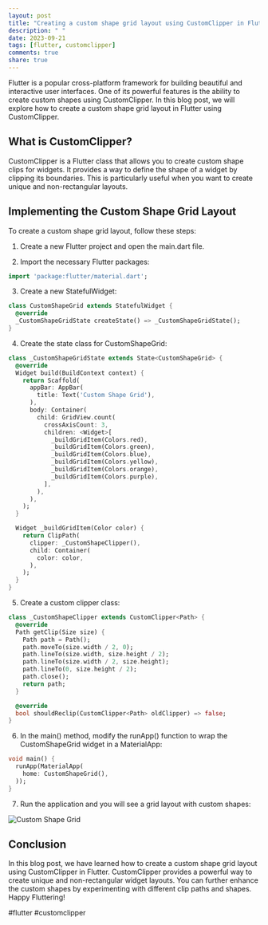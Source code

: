 ```yaml
---
layout: post
title: "Creating a custom shape grid layout using CustomClipper in Flutter"
description: " "
date: 2023-09-21
tags: [flutter, customclipper]
comments: true
share: true
---
```


Flutter is a popular cross-platform framework for building beautiful and interactive user interfaces. One of its powerful features is the ability to create custom shapes using CustomClipper. In this blog post, we will explore how to create a custom shape grid layout in Flutter using CustomClipper.

## What is CustomClipper?

CustomClipper is a Flutter class that allows you to create custom shape clips for widgets. It provides a way to define the shape of a widget by clipping its boundaries. This is particularly useful when you want to create unique and non-rectangular layouts.

## Implementing the Custom Shape Grid Layout

To create a custom shape grid layout, follow these steps:

1. Create a new Flutter project and open the main.dart file.

2. Import the necessary Flutter packages:

```dart
import 'package:flutter/material.dart';
```

3. Create a new StatefulWidget:

```dart
class CustomShapeGrid extends StatefulWidget {
  @override
  _CustomShapeGridState createState() => _CustomShapeGridState();
}
```

4. Create the state class for CustomShapeGrid:

```dart
class _CustomShapeGridState extends State<CustomShapeGrid> {
  @override
  Widget build(BuildContext context) {
    return Scaffold(
      appBar: AppBar(
        title: Text('Custom Shape Grid'),
      ),
      body: Container(
        child: GridView.count(
          crossAxisCount: 3,
          children: <Widget>[
            _buildGridItem(Colors.red),
            _buildGridItem(Colors.green),
            _buildGridItem(Colors.blue),
            _buildGridItem(Colors.yellow),
            _buildGridItem(Colors.orange),
            _buildGridItem(Colors.purple),
          ],
        ),
      ),
    );
  }

  Widget _buildGridItem(Color color) {
    return ClipPath(
      clipper: _CustomShapeClipper(),
      child: Container(
        color: color,
      ),
    );
  }
}
```

5. Create a custom clipper class:

```dart
class _CustomShapeClipper extends CustomClipper<Path> {
  @override
  Path getClip(Size size) {
    Path path = Path();
    path.moveTo(size.width / 2, 0);
    path.lineTo(size.width, size.height / 2);
    path.lineTo(size.width / 2, size.height);
    path.lineTo(0, size.height / 2);
    path.close();
    return path;
  }

  @override
  bool shouldReclip(CustomClipper<Path> oldClipper) => false;
}
```

6. In the main() method, modify the runApp() function to wrap the CustomShapeGrid widget in a MaterialApp:

```dart
void main() {
  runApp(MaterialApp(
    home: CustomShapeGrid(),
  ));
}
```

7. Run the application and you will see a grid layout with custom shapes:

![Custom Shape Grid](https://example.com/custom_shape_grid.png)

## Conclusion

In this blog post, we have learned how to create a custom shape grid layout using CustomClipper in Flutter. CustomClipper provides a powerful way to create unique and non-rectangular widget layouts. You can further enhance the custom shapes by experimenting with different clip paths and shapes. Happy Fluttering!

#flutter #customclipper